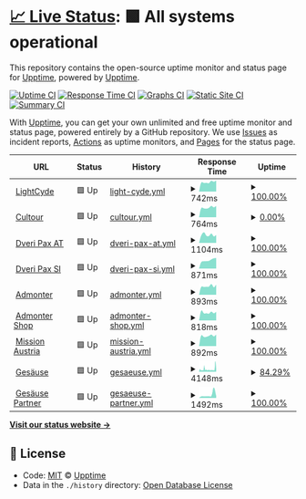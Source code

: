 # [📈 Live Status](https://status.lightcyde.agency): <!--live status--> **🟩 All systems operational**

This repository contains the open-source uptime monitor and status page for [Upptime](https://upptime.js.org), powered by [Upptime](https://github.com/upptime/upptime).

[![Uptime CI](https://github.com/koj-co/upptime/workflows/Uptime%20CI/badge.svg)](https://github.com/koj-co/upptime/actions?query=workflow%3A%22Uptime+CI%22)
[![Response Time CI](https://github.com/koj-co/upptime/workflows/Response%20Time%20CI/badge.svg)](https://github.com/koj-co/upptime/actions?query=workflow%3A%22Response+Time+CI%22)
[![Graphs CI](https://github.com/koj-co/upptime/workflows/Graphs%20CI/badge.svg)](https://github.com/koj-co/upptime/actions?query=workflow%3A%22Graphs+CI%22)
[![Static Site CI](https://github.com/koj-co/upptime/workflows/Static%20Site%20CI/badge.svg)](https://github.com/koj-co/upptime/actions?query=workflow%3A%22Static+Site+CI%22)
[![Summary CI](https://github.com/koj-co/upptime/workflows/Summary%20CI/badge.svg)](https://github.com/koj-co/upptime/actions?query=workflow%3A%22Summary+CI%22)

With [Upptime](https://upptime.js.org), you can get your own unlimited and free uptime monitor and status page, powered entirely by a GitHub repository. We use [Issues](https://github.com/upptime/upptime/issues) as incident reports, [Actions](https://github.com/upptime/upptime/actions) as uptime monitors, and [Pages](https://demo.upptime.js.org) for the status page.

<!--start: status pages-->
<!-- This summary is generated by Upptime (https://github.com/upptime/upptime) -->
<!-- Do not edit this manually, your changes will be overwritten -->
<!-- prettier-ignore -->
| URL | Status | History | Response Time | Uptime |
| --- | ------ | ------- | ------------- | ------ |
| <img alt="" src="https://favicons.githubusercontent.com/lightcyde.agency" height="13"> [LightCyde](https://lightcyde.agency) | 🟩 Up | [light-cyde.yml](https://github.com/lightcyde/upptime/commits/master/history/light-cyde.yml) | <details><summary><img alt="Response time graph" src="./graphs/light-cyde/response-time-week.png" height="20"> 742ms</summary><br><a href="https://status.lightcyde.agency/history/light-cyde"><img alt="Response time 827" src="https://img.shields.io/endpoint?url=https%3A%2F%2Fraw.githubusercontent.com%2Flightcyde%2Fupptime%2Fmaster%2Fapi%2Flight-cyde%2Fresponse-time.json"></a><br><a href="https://status.lightcyde.agency/history/light-cyde"><img alt="24-hour response time 859" src="https://img.shields.io/endpoint?url=https%3A%2F%2Fraw.githubusercontent.com%2Flightcyde%2Fupptime%2Fmaster%2Fapi%2Flight-cyde%2Fresponse-time-day.json"></a><br><a href="https://status.lightcyde.agency/history/light-cyde"><img alt="7-day response time 742" src="https://img.shields.io/endpoint?url=https%3A%2F%2Fraw.githubusercontent.com%2Flightcyde%2Fupptime%2Fmaster%2Fapi%2Flight-cyde%2Fresponse-time-week.json"></a><br><a href="https://status.lightcyde.agency/history/light-cyde"><img alt="30-day response time 806" src="https://img.shields.io/endpoint?url=https%3A%2F%2Fraw.githubusercontent.com%2Flightcyde%2Fupptime%2Fmaster%2Fapi%2Flight-cyde%2Fresponse-time-month.json"></a><br><a href="https://status.lightcyde.agency/history/light-cyde"><img alt="1-year response time 827" src="https://img.shields.io/endpoint?url=https%3A%2F%2Fraw.githubusercontent.com%2Flightcyde%2Fupptime%2Fmaster%2Fapi%2Flight-cyde%2Fresponse-time-year.json"></a></details> | <details><summary><a href="https://status.lightcyde.agency/history/light-cyde">100.00%</a></summary><a href="https://status.lightcyde.agency/history/light-cyde"><img alt="All-time uptime 99.91%" src="https://img.shields.io/endpoint?url=https%3A%2F%2Fraw.githubusercontent.com%2Flightcyde%2Fupptime%2Fmaster%2Fapi%2Flight-cyde%2Fuptime.json"></a><br><a href="https://status.lightcyde.agency/history/light-cyde"><img alt="24-hour uptime 100.00%" src="https://img.shields.io/endpoint?url=https%3A%2F%2Fraw.githubusercontent.com%2Flightcyde%2Fupptime%2Fmaster%2Fapi%2Flight-cyde%2Fuptime-day.json"></a><br><a href="https://status.lightcyde.agency/history/light-cyde"><img alt="7-day uptime 100.00%" src="https://img.shields.io/endpoint?url=https%3A%2F%2Fraw.githubusercontent.com%2Flightcyde%2Fupptime%2Fmaster%2Fapi%2Flight-cyde%2Fuptime-week.json"></a><br><a href="https://status.lightcyde.agency/history/light-cyde"><img alt="30-day uptime 99.87%" src="https://img.shields.io/endpoint?url=https%3A%2F%2Fraw.githubusercontent.com%2Flightcyde%2Fupptime%2Fmaster%2Fapi%2Flight-cyde%2Fuptime-month.json"></a><br><a href="https://status.lightcyde.agency/history/light-cyde"><img alt="1-year uptime 99.91%" src="https://img.shields.io/endpoint?url=https%3A%2F%2Fraw.githubusercontent.com%2Flightcyde%2Fupptime%2Fmaster%2Fapi%2Flight-cyde%2Fuptime-year.json"></a></details>
| <img alt="" src="https://favicons.githubusercontent.com/cultour.digital" height="13"> [Cultour](https://cultour.digital) | 🟩 Up | [cultour.yml](https://github.com/lightcyde/upptime/commits/master/history/cultour.yml) | <details><summary><img alt="Response time graph" src="./graphs/cultour/response-time-week.png" height="20"> 764ms</summary><br><a href="https://status.lightcyde.agency/history/cultour"><img alt="Response time 944" src="https://img.shields.io/endpoint?url=https%3A%2F%2Fraw.githubusercontent.com%2Flightcyde%2Fupptime%2Fmaster%2Fapi%2Fcultour%2Fresponse-time.json"></a><br><a href="https://status.lightcyde.agency/history/cultour"><img alt="24-hour response time 879" src="https://img.shields.io/endpoint?url=https%3A%2F%2Fraw.githubusercontent.com%2Flightcyde%2Fupptime%2Fmaster%2Fapi%2Fcultour%2Fresponse-time-day.json"></a><br><a href="https://status.lightcyde.agency/history/cultour"><img alt="7-day response time 764" src="https://img.shields.io/endpoint?url=https%3A%2F%2Fraw.githubusercontent.com%2Flightcyde%2Fupptime%2Fmaster%2Fapi%2Fcultour%2Fresponse-time-week.json"></a><br><a href="https://status.lightcyde.agency/history/cultour"><img alt="30-day response time 921" src="https://img.shields.io/endpoint?url=https%3A%2F%2Fraw.githubusercontent.com%2Flightcyde%2Fupptime%2Fmaster%2Fapi%2Fcultour%2Fresponse-time-month.json"></a><br><a href="https://status.lightcyde.agency/history/cultour"><img alt="1-year response time 944" src="https://img.shields.io/endpoint?url=https%3A%2F%2Fraw.githubusercontent.com%2Flightcyde%2Fupptime%2Fmaster%2Fapi%2Fcultour%2Fresponse-time-year.json"></a></details> | <details><summary><a href="https://status.lightcyde.agency/history/cultour">0.00%</a></summary><a href="https://status.lightcyde.agency/history/cultour"><img alt="All-time uptime 74.60%" src="https://img.shields.io/endpoint?url=https%3A%2F%2Fraw.githubusercontent.com%2Flightcyde%2Fupptime%2Fmaster%2Fapi%2Fcultour%2Fuptime.json"></a><br><a href="https://status.lightcyde.agency/history/cultour"><img alt="24-hour uptime 0.00%" src="https://img.shields.io/endpoint?url=https%3A%2F%2Fraw.githubusercontent.com%2Flightcyde%2Fupptime%2Fmaster%2Fapi%2Fcultour%2Fuptime-day.json"></a><br><a href="https://status.lightcyde.agency/history/cultour"><img alt="7-day uptime 0.00%" src="https://img.shields.io/endpoint?url=https%3A%2F%2Fraw.githubusercontent.com%2Flightcyde%2Fupptime%2Fmaster%2Fapi%2Fcultour%2Fuptime-week.json"></a><br><a href="https://status.lightcyde.agency/history/cultour"><img alt="30-day uptime 63.30%" src="https://img.shields.io/endpoint?url=https%3A%2F%2Fraw.githubusercontent.com%2Flightcyde%2Fupptime%2Fmaster%2Fapi%2Fcultour%2Fuptime-month.json"></a><br><a href="https://status.lightcyde.agency/history/cultour"><img alt="1-year uptime 74.60%" src="https://img.shields.io/endpoint?url=https%3A%2F%2Fraw.githubusercontent.com%2Flightcyde%2Fupptime%2Fmaster%2Fapi%2Fcultour%2Fuptime-year.json"></a></details>
| <img alt="" src="https://favicons.githubusercontent.com/dveri-pax.at" height="13"> [Dveri Pax AT](https://dveri-pax.at) | 🟩 Up | [dveri-pax-at.yml](https://github.com/lightcyde/upptime/commits/master/history/dveri-pax-at.yml) | <details><summary><img alt="Response time graph" src="./graphs/dveri-pax-at/response-time-week.png" height="20"> 1104ms</summary><br><a href="https://status.lightcyde.agency/history/dveri-pax-at"><img alt="Response time 1076" src="https://img.shields.io/endpoint?url=https%3A%2F%2Fraw.githubusercontent.com%2Flightcyde%2Fupptime%2Fmaster%2Fapi%2Fdveri-pax-at%2Fresponse-time.json"></a><br><a href="https://status.lightcyde.agency/history/dveri-pax-at"><img alt="24-hour response time 1075" src="https://img.shields.io/endpoint?url=https%3A%2F%2Fraw.githubusercontent.com%2Flightcyde%2Fupptime%2Fmaster%2Fapi%2Fdveri-pax-at%2Fresponse-time-day.json"></a><br><a href="https://status.lightcyde.agency/history/dveri-pax-at"><img alt="7-day response time 1104" src="https://img.shields.io/endpoint?url=https%3A%2F%2Fraw.githubusercontent.com%2Flightcyde%2Fupptime%2Fmaster%2Fapi%2Fdveri-pax-at%2Fresponse-time-week.json"></a><br><a href="https://status.lightcyde.agency/history/dveri-pax-at"><img alt="30-day response time 1074" src="https://img.shields.io/endpoint?url=https%3A%2F%2Fraw.githubusercontent.com%2Flightcyde%2Fupptime%2Fmaster%2Fapi%2Fdveri-pax-at%2Fresponse-time-month.json"></a><br><a href="https://status.lightcyde.agency/history/dveri-pax-at"><img alt="1-year response time 1076" src="https://img.shields.io/endpoint?url=https%3A%2F%2Fraw.githubusercontent.com%2Flightcyde%2Fupptime%2Fmaster%2Fapi%2Fdveri-pax-at%2Fresponse-time-year.json"></a></details> | <details><summary><a href="https://status.lightcyde.agency/history/dveri-pax-at">100.00%</a></summary><a href="https://status.lightcyde.agency/history/dveri-pax-at"><img alt="All-time uptime 99.86%" src="https://img.shields.io/endpoint?url=https%3A%2F%2Fraw.githubusercontent.com%2Flightcyde%2Fupptime%2Fmaster%2Fapi%2Fdveri-pax-at%2Fuptime.json"></a><br><a href="https://status.lightcyde.agency/history/dveri-pax-at"><img alt="24-hour uptime 100.00%" src="https://img.shields.io/endpoint?url=https%3A%2F%2Fraw.githubusercontent.com%2Flightcyde%2Fupptime%2Fmaster%2Fapi%2Fdveri-pax-at%2Fuptime-day.json"></a><br><a href="https://status.lightcyde.agency/history/dveri-pax-at"><img alt="7-day uptime 100.00%" src="https://img.shields.io/endpoint?url=https%3A%2F%2Fraw.githubusercontent.com%2Flightcyde%2Fupptime%2Fmaster%2Fapi%2Fdveri-pax-at%2Fuptime-week.json"></a><br><a href="https://status.lightcyde.agency/history/dveri-pax-at"><img alt="30-day uptime 99.79%" src="https://img.shields.io/endpoint?url=https%3A%2F%2Fraw.githubusercontent.com%2Flightcyde%2Fupptime%2Fmaster%2Fapi%2Fdveri-pax-at%2Fuptime-month.json"></a><br><a href="https://status.lightcyde.agency/history/dveri-pax-at"><img alt="1-year uptime 99.86%" src="https://img.shields.io/endpoint?url=https%3A%2F%2Fraw.githubusercontent.com%2Flightcyde%2Fupptime%2Fmaster%2Fapi%2Fdveri-pax-at%2Fuptime-year.json"></a></details>
| <img alt="" src="https://favicons.githubusercontent.com/dveri-pax.si" height="13"> [Dveri Pax SI](https://dveri-pax.si) | 🟩 Up | [dveri-pax-si.yml](https://github.com/lightcyde/upptime/commits/master/history/dveri-pax-si.yml) | <details><summary><img alt="Response time graph" src="./graphs/dveri-pax-si/response-time-week.png" height="20"> 871ms</summary><br><a href="https://status.lightcyde.agency/history/dveri-pax-si"><img alt="Response time 950" src="https://img.shields.io/endpoint?url=https%3A%2F%2Fraw.githubusercontent.com%2Flightcyde%2Fupptime%2Fmaster%2Fapi%2Fdveri-pax-si%2Fresponse-time.json"></a><br><a href="https://status.lightcyde.agency/history/dveri-pax-si"><img alt="24-hour response time 1097" src="https://img.shields.io/endpoint?url=https%3A%2F%2Fraw.githubusercontent.com%2Flightcyde%2Fupptime%2Fmaster%2Fapi%2Fdveri-pax-si%2Fresponse-time-day.json"></a><br><a href="https://status.lightcyde.agency/history/dveri-pax-si"><img alt="7-day response time 871" src="https://img.shields.io/endpoint?url=https%3A%2F%2Fraw.githubusercontent.com%2Flightcyde%2Fupptime%2Fmaster%2Fapi%2Fdveri-pax-si%2Fresponse-time-week.json"></a><br><a href="https://status.lightcyde.agency/history/dveri-pax-si"><img alt="30-day response time 874" src="https://img.shields.io/endpoint?url=https%3A%2F%2Fraw.githubusercontent.com%2Flightcyde%2Fupptime%2Fmaster%2Fapi%2Fdveri-pax-si%2Fresponse-time-month.json"></a><br><a href="https://status.lightcyde.agency/history/dveri-pax-si"><img alt="1-year response time 950" src="https://img.shields.io/endpoint?url=https%3A%2F%2Fraw.githubusercontent.com%2Flightcyde%2Fupptime%2Fmaster%2Fapi%2Fdveri-pax-si%2Fresponse-time-year.json"></a></details> | <details><summary><a href="https://status.lightcyde.agency/history/dveri-pax-si">100.00%</a></summary><a href="https://status.lightcyde.agency/history/dveri-pax-si"><img alt="All-time uptime 100.00%" src="https://img.shields.io/endpoint?url=https%3A%2F%2Fraw.githubusercontent.com%2Flightcyde%2Fupptime%2Fmaster%2Fapi%2Fdveri-pax-si%2Fuptime.json"></a><br><a href="https://status.lightcyde.agency/history/dveri-pax-si"><img alt="24-hour uptime 100.00%" src="https://img.shields.io/endpoint?url=https%3A%2F%2Fraw.githubusercontent.com%2Flightcyde%2Fupptime%2Fmaster%2Fapi%2Fdveri-pax-si%2Fuptime-day.json"></a><br><a href="https://status.lightcyde.agency/history/dveri-pax-si"><img alt="7-day uptime 100.00%" src="https://img.shields.io/endpoint?url=https%3A%2F%2Fraw.githubusercontent.com%2Flightcyde%2Fupptime%2Fmaster%2Fapi%2Fdveri-pax-si%2Fuptime-week.json"></a><br><a href="https://status.lightcyde.agency/history/dveri-pax-si"><img alt="30-day uptime 100.00%" src="https://img.shields.io/endpoint?url=https%3A%2F%2Fraw.githubusercontent.com%2Flightcyde%2Fupptime%2Fmaster%2Fapi%2Fdveri-pax-si%2Fuptime-month.json"></a><br><a href="https://status.lightcyde.agency/history/dveri-pax-si"><img alt="1-year uptime 100.00%" src="https://img.shields.io/endpoint?url=https%3A%2F%2Fraw.githubusercontent.com%2Flightcyde%2Fupptime%2Fmaster%2Fapi%2Fdveri-pax-si%2Fuptime-year.json"></a></details>
| <img alt="" src="https://favicons.githubusercontent.com/admonter.com" height="13"> [Admonter](https://admonter.com) | 🟩 Up | [admonter.yml](https://github.com/lightcyde/upptime/commits/master/history/admonter.yml) | <details><summary><img alt="Response time graph" src="./graphs/admonter/response-time-week.png" height="20"> 893ms</summary><br><a href="https://status.lightcyde.agency/history/admonter"><img alt="Response time 941" src="https://img.shields.io/endpoint?url=https%3A%2F%2Fraw.githubusercontent.com%2Flightcyde%2Fupptime%2Fmaster%2Fapi%2Fadmonter%2Fresponse-time.json"></a><br><a href="https://status.lightcyde.agency/history/admonter"><img alt="24-hour response time 1035" src="https://img.shields.io/endpoint?url=https%3A%2F%2Fraw.githubusercontent.com%2Flightcyde%2Fupptime%2Fmaster%2Fapi%2Fadmonter%2Fresponse-time-day.json"></a><br><a href="https://status.lightcyde.agency/history/admonter"><img alt="7-day response time 893" src="https://img.shields.io/endpoint?url=https%3A%2F%2Fraw.githubusercontent.com%2Flightcyde%2Fupptime%2Fmaster%2Fapi%2Fadmonter%2Fresponse-time-week.json"></a><br><a href="https://status.lightcyde.agency/history/admonter"><img alt="30-day response time 901" src="https://img.shields.io/endpoint?url=https%3A%2F%2Fraw.githubusercontent.com%2Flightcyde%2Fupptime%2Fmaster%2Fapi%2Fadmonter%2Fresponse-time-month.json"></a><br><a href="https://status.lightcyde.agency/history/admonter"><img alt="1-year response time 941" src="https://img.shields.io/endpoint?url=https%3A%2F%2Fraw.githubusercontent.com%2Flightcyde%2Fupptime%2Fmaster%2Fapi%2Fadmonter%2Fresponse-time-year.json"></a></details> | <details><summary><a href="https://status.lightcyde.agency/history/admonter">100.00%</a></summary><a href="https://status.lightcyde.agency/history/admonter"><img alt="All-time uptime 98.27%" src="https://img.shields.io/endpoint?url=https%3A%2F%2Fraw.githubusercontent.com%2Flightcyde%2Fupptime%2Fmaster%2Fapi%2Fadmonter%2Fuptime.json"></a><br><a href="https://status.lightcyde.agency/history/admonter"><img alt="24-hour uptime 100.00%" src="https://img.shields.io/endpoint?url=https%3A%2F%2Fraw.githubusercontent.com%2Flightcyde%2Fupptime%2Fmaster%2Fapi%2Fadmonter%2Fuptime-day.json"></a><br><a href="https://status.lightcyde.agency/history/admonter"><img alt="7-day uptime 100.00%" src="https://img.shields.io/endpoint?url=https%3A%2F%2Fraw.githubusercontent.com%2Flightcyde%2Fupptime%2Fmaster%2Fapi%2Fadmonter%2Fuptime-week.json"></a><br><a href="https://status.lightcyde.agency/history/admonter"><img alt="30-day uptime 97.47%" src="https://img.shields.io/endpoint?url=https%3A%2F%2Fraw.githubusercontent.com%2Flightcyde%2Fupptime%2Fmaster%2Fapi%2Fadmonter%2Fuptime-month.json"></a><br><a href="https://status.lightcyde.agency/history/admonter"><img alt="1-year uptime 98.27%" src="https://img.shields.io/endpoint?url=https%3A%2F%2Fraw.githubusercontent.com%2Flightcyde%2Fupptime%2Fmaster%2Fapi%2Fadmonter%2Fuptime-year.json"></a></details>
| <img alt="" src="https://favicons.githubusercontent.com/shop.admonter.com" height="13"> [Admonter Shop](https://shop.admonter.com) | 🟩 Up | [admonter-shop.yml](https://github.com/lightcyde/upptime/commits/master/history/admonter-shop.yml) | <details><summary><img alt="Response time graph" src="./graphs/admonter-shop/response-time-week.png" height="20"> 818ms</summary><br><a href="https://status.lightcyde.agency/history/admonter-shop"><img alt="Response time 841" src="https://img.shields.io/endpoint?url=https%3A%2F%2Fraw.githubusercontent.com%2Flightcyde%2Fupptime%2Fmaster%2Fapi%2Fadmonter-shop%2Fresponse-time.json"></a><br><a href="https://status.lightcyde.agency/history/admonter-shop"><img alt="24-hour response time 887" src="https://img.shields.io/endpoint?url=https%3A%2F%2Fraw.githubusercontent.com%2Flightcyde%2Fupptime%2Fmaster%2Fapi%2Fadmonter-shop%2Fresponse-time-day.json"></a><br><a href="https://status.lightcyde.agency/history/admonter-shop"><img alt="7-day response time 818" src="https://img.shields.io/endpoint?url=https%3A%2F%2Fraw.githubusercontent.com%2Flightcyde%2Fupptime%2Fmaster%2Fapi%2Fadmonter-shop%2Fresponse-time-week.json"></a><br><a href="https://status.lightcyde.agency/history/admonter-shop"><img alt="30-day response time 822" src="https://img.shields.io/endpoint?url=https%3A%2F%2Fraw.githubusercontent.com%2Flightcyde%2Fupptime%2Fmaster%2Fapi%2Fadmonter-shop%2Fresponse-time-month.json"></a><br><a href="https://status.lightcyde.agency/history/admonter-shop"><img alt="1-year response time 841" src="https://img.shields.io/endpoint?url=https%3A%2F%2Fraw.githubusercontent.com%2Flightcyde%2Fupptime%2Fmaster%2Fapi%2Fadmonter-shop%2Fresponse-time-year.json"></a></details> | <details><summary><a href="https://status.lightcyde.agency/history/admonter-shop">100.00%</a></summary><a href="https://status.lightcyde.agency/history/admonter-shop"><img alt="All-time uptime 100.00%" src="https://img.shields.io/endpoint?url=https%3A%2F%2Fraw.githubusercontent.com%2Flightcyde%2Fupptime%2Fmaster%2Fapi%2Fadmonter-shop%2Fuptime.json"></a><br><a href="https://status.lightcyde.agency/history/admonter-shop"><img alt="24-hour uptime 100.00%" src="https://img.shields.io/endpoint?url=https%3A%2F%2Fraw.githubusercontent.com%2Flightcyde%2Fupptime%2Fmaster%2Fapi%2Fadmonter-shop%2Fuptime-day.json"></a><br><a href="https://status.lightcyde.agency/history/admonter-shop"><img alt="7-day uptime 100.00%" src="https://img.shields.io/endpoint?url=https%3A%2F%2Fraw.githubusercontent.com%2Flightcyde%2Fupptime%2Fmaster%2Fapi%2Fadmonter-shop%2Fuptime-week.json"></a><br><a href="https://status.lightcyde.agency/history/admonter-shop"><img alt="30-day uptime 100.00%" src="https://img.shields.io/endpoint?url=https%3A%2F%2Fraw.githubusercontent.com%2Flightcyde%2Fupptime%2Fmaster%2Fapi%2Fadmonter-shop%2Fuptime-month.json"></a><br><a href="https://status.lightcyde.agency/history/admonter-shop"><img alt="1-year uptime 100.00%" src="https://img.shields.io/endpoint?url=https%3A%2F%2Fraw.githubusercontent.com%2Flightcyde%2Fupptime%2Fmaster%2Fapi%2Fadmonter-shop%2Fuptime-year.json"></a></details>
| <img alt="" src="https://favicons.githubusercontent.com/mission-austria.at" height="13"> [Mission Austria](https://mission-austria.at) | 🟩 Up | [mission-austria.yml](https://github.com/lightcyde/upptime/commits/master/history/mission-austria.yml) | <details><summary><img alt="Response time graph" src="./graphs/mission-austria/response-time-week.png" height="20"> 892ms</summary><br><a href="https://status.lightcyde.agency/history/mission-austria"><img alt="Response time 1180" src="https://img.shields.io/endpoint?url=https%3A%2F%2Fraw.githubusercontent.com%2Flightcyde%2Fupptime%2Fmaster%2Fapi%2Fmission-austria%2Fresponse-time.json"></a><br><a href="https://status.lightcyde.agency/history/mission-austria"><img alt="24-hour response time 990" src="https://img.shields.io/endpoint?url=https%3A%2F%2Fraw.githubusercontent.com%2Flightcyde%2Fupptime%2Fmaster%2Fapi%2Fmission-austria%2Fresponse-time-day.json"></a><br><a href="https://status.lightcyde.agency/history/mission-austria"><img alt="7-day response time 892" src="https://img.shields.io/endpoint?url=https%3A%2F%2Fraw.githubusercontent.com%2Flightcyde%2Fupptime%2Fmaster%2Fapi%2Fmission-austria%2Fresponse-time-week.json"></a><br><a href="https://status.lightcyde.agency/history/mission-austria"><img alt="30-day response time 1153" src="https://img.shields.io/endpoint?url=https%3A%2F%2Fraw.githubusercontent.com%2Flightcyde%2Fupptime%2Fmaster%2Fapi%2Fmission-austria%2Fresponse-time-month.json"></a><br><a href="https://status.lightcyde.agency/history/mission-austria"><img alt="1-year response time 1180" src="https://img.shields.io/endpoint?url=https%3A%2F%2Fraw.githubusercontent.com%2Flightcyde%2Fupptime%2Fmaster%2Fapi%2Fmission-austria%2Fresponse-time-year.json"></a></details> | <details><summary><a href="https://status.lightcyde.agency/history/mission-austria">100.00%</a></summary><a href="https://status.lightcyde.agency/history/mission-austria"><img alt="All-time uptime 100.00%" src="https://img.shields.io/endpoint?url=https%3A%2F%2Fraw.githubusercontent.com%2Flightcyde%2Fupptime%2Fmaster%2Fapi%2Fmission-austria%2Fuptime.json"></a><br><a href="https://status.lightcyde.agency/history/mission-austria"><img alt="24-hour uptime 100.00%" src="https://img.shields.io/endpoint?url=https%3A%2F%2Fraw.githubusercontent.com%2Flightcyde%2Fupptime%2Fmaster%2Fapi%2Fmission-austria%2Fuptime-day.json"></a><br><a href="https://status.lightcyde.agency/history/mission-austria"><img alt="7-day uptime 100.00%" src="https://img.shields.io/endpoint?url=https%3A%2F%2Fraw.githubusercontent.com%2Flightcyde%2Fupptime%2Fmaster%2Fapi%2Fmission-austria%2Fuptime-week.json"></a><br><a href="https://status.lightcyde.agency/history/mission-austria"><img alt="30-day uptime 100.00%" src="https://img.shields.io/endpoint?url=https%3A%2F%2Fraw.githubusercontent.com%2Flightcyde%2Fupptime%2Fmaster%2Fapi%2Fmission-austria%2Fuptime-month.json"></a><br><a href="https://status.lightcyde.agency/history/mission-austria"><img alt="1-year uptime 100.00%" src="https://img.shields.io/endpoint?url=https%3A%2F%2Fraw.githubusercontent.com%2Flightcyde%2Fupptime%2Fmaster%2Fapi%2Fmission-austria%2Fuptime-year.json"></a></details>
| <img alt="" src="https://favicons.githubusercontent.com/gesaeuse.at" height="13"> [Gesäuse](https://gesaeuse.at) | 🟩 Up | [gesaeuse.yml](https://github.com/lightcyde/upptime/commits/master/history/gesaeuse.yml) | <details><summary><img alt="Response time graph" src="./graphs/gesaeuse/response-time-week.png" height="20"> 4148ms</summary><br><a href="https://status.lightcyde.agency/history/gesaeuse"><img alt="Response time 3849" src="https://img.shields.io/endpoint?url=https%3A%2F%2Fraw.githubusercontent.com%2Flightcyde%2Fupptime%2Fmaster%2Fapi%2Fgesaeuse%2Fresponse-time.json"></a><br><a href="https://status.lightcyde.agency/history/gesaeuse"><img alt="24-hour response time 8449" src="https://img.shields.io/endpoint?url=https%3A%2F%2Fraw.githubusercontent.com%2Flightcyde%2Fupptime%2Fmaster%2Fapi%2Fgesaeuse%2Fresponse-time-day.json"></a><br><a href="https://status.lightcyde.agency/history/gesaeuse"><img alt="7-day response time 4148" src="https://img.shields.io/endpoint?url=https%3A%2F%2Fraw.githubusercontent.com%2Flightcyde%2Fupptime%2Fmaster%2Fapi%2Fgesaeuse%2Fresponse-time-week.json"></a><br><a href="https://status.lightcyde.agency/history/gesaeuse"><img alt="30-day response time 3895" src="https://img.shields.io/endpoint?url=https%3A%2F%2Fraw.githubusercontent.com%2Flightcyde%2Fupptime%2Fmaster%2Fapi%2Fgesaeuse%2Fresponse-time-month.json"></a><br><a href="https://status.lightcyde.agency/history/gesaeuse"><img alt="1-year response time 3849" src="https://img.shields.io/endpoint?url=https%3A%2F%2Fraw.githubusercontent.com%2Flightcyde%2Fupptime%2Fmaster%2Fapi%2Fgesaeuse%2Fresponse-time-year.json"></a></details> | <details><summary><a href="https://status.lightcyde.agency/history/gesaeuse">84.29%</a></summary><a href="https://status.lightcyde.agency/history/gesaeuse"><img alt="All-time uptime 97.50%" src="https://img.shields.io/endpoint?url=https%3A%2F%2Fraw.githubusercontent.com%2Flightcyde%2Fupptime%2Fmaster%2Fapi%2Fgesaeuse%2Fuptime.json"></a><br><a href="https://status.lightcyde.agency/history/gesaeuse"><img alt="24-hour uptime 88.53%" src="https://img.shields.io/endpoint?url=https%3A%2F%2Fraw.githubusercontent.com%2Flightcyde%2Fupptime%2Fmaster%2Fapi%2Fgesaeuse%2Fuptime-day.json"></a><br><a href="https://status.lightcyde.agency/history/gesaeuse"><img alt="7-day uptime 84.29%" src="https://img.shields.io/endpoint?url=https%3A%2F%2Fraw.githubusercontent.com%2Flightcyde%2Fupptime%2Fmaster%2Fapi%2Fgesaeuse%2Fuptime-week.json"></a><br><a href="https://status.lightcyde.agency/history/gesaeuse"><img alt="30-day uptime 96.38%" src="https://img.shields.io/endpoint?url=https%3A%2F%2Fraw.githubusercontent.com%2Flightcyde%2Fupptime%2Fmaster%2Fapi%2Fgesaeuse%2Fuptime-month.json"></a><br><a href="https://status.lightcyde.agency/history/gesaeuse"><img alt="1-year uptime 97.50%" src="https://img.shields.io/endpoint?url=https%3A%2F%2Fraw.githubusercontent.com%2Flightcyde%2Fupptime%2Fmaster%2Fapi%2Fgesaeuse%2Fuptime-year.json"></a></details>
| <img alt="" src="https://favicons.githubusercontent.com/partner.gesaeuse.at" height="13"> [Gesäuse Partner](https://partner.gesaeuse.at) | 🟩 Up | [gesaeuse-partner.yml](https://github.com/lightcyde/upptime/commits/master/history/gesaeuse-partner.yml) | <details><summary><img alt="Response time graph" src="./graphs/gesaeuse-partner/response-time-week.png" height="20"> 1492ms</summary><br><a href="https://status.lightcyde.agency/history/gesaeuse-partner"><img alt="Response time 1763" src="https://img.shields.io/endpoint?url=https%3A%2F%2Fraw.githubusercontent.com%2Flightcyde%2Fupptime%2Fmaster%2Fapi%2Fgesaeuse-partner%2Fresponse-time.json"></a><br><a href="https://status.lightcyde.agency/history/gesaeuse-partner"><img alt="24-hour response time 868" src="https://img.shields.io/endpoint?url=https%3A%2F%2Fraw.githubusercontent.com%2Flightcyde%2Fupptime%2Fmaster%2Fapi%2Fgesaeuse-partner%2Fresponse-time-day.json"></a><br><a href="https://status.lightcyde.agency/history/gesaeuse-partner"><img alt="7-day response time 1492" src="https://img.shields.io/endpoint?url=https%3A%2F%2Fraw.githubusercontent.com%2Flightcyde%2Fupptime%2Fmaster%2Fapi%2Fgesaeuse-partner%2Fresponse-time-week.json"></a><br><a href="https://status.lightcyde.agency/history/gesaeuse-partner"><img alt="30-day response time 1820" src="https://img.shields.io/endpoint?url=https%3A%2F%2Fraw.githubusercontent.com%2Flightcyde%2Fupptime%2Fmaster%2Fapi%2Fgesaeuse-partner%2Fresponse-time-month.json"></a><br><a href="https://status.lightcyde.agency/history/gesaeuse-partner"><img alt="1-year response time 1763" src="https://img.shields.io/endpoint?url=https%3A%2F%2Fraw.githubusercontent.com%2Flightcyde%2Fupptime%2Fmaster%2Fapi%2Fgesaeuse-partner%2Fresponse-time-year.json"></a></details> | <details><summary><a href="https://status.lightcyde.agency/history/gesaeuse-partner">100.00%</a></summary><a href="https://status.lightcyde.agency/history/gesaeuse-partner"><img alt="All-time uptime 99.91%" src="https://img.shields.io/endpoint?url=https%3A%2F%2Fraw.githubusercontent.com%2Flightcyde%2Fupptime%2Fmaster%2Fapi%2Fgesaeuse-partner%2Fuptime.json"></a><br><a href="https://status.lightcyde.agency/history/gesaeuse-partner"><img alt="24-hour uptime 100.00%" src="https://img.shields.io/endpoint?url=https%3A%2F%2Fraw.githubusercontent.com%2Flightcyde%2Fupptime%2Fmaster%2Fapi%2Fgesaeuse-partner%2Fuptime-day.json"></a><br><a href="https://status.lightcyde.agency/history/gesaeuse-partner"><img alt="7-day uptime 100.00%" src="https://img.shields.io/endpoint?url=https%3A%2F%2Fraw.githubusercontent.com%2Flightcyde%2Fupptime%2Fmaster%2Fapi%2Fgesaeuse-partner%2Fuptime-week.json"></a><br><a href="https://status.lightcyde.agency/history/gesaeuse-partner"><img alt="30-day uptime 99.87%" src="https://img.shields.io/endpoint?url=https%3A%2F%2Fraw.githubusercontent.com%2Flightcyde%2Fupptime%2Fmaster%2Fapi%2Fgesaeuse-partner%2Fuptime-month.json"></a><br><a href="https://status.lightcyde.agency/history/gesaeuse-partner"><img alt="1-year uptime 99.91%" src="https://img.shields.io/endpoint?url=https%3A%2F%2Fraw.githubusercontent.com%2Flightcyde%2Fupptime%2Fmaster%2Fapi%2Fgesaeuse-partner%2Fuptime-year.json"></a></details>

<!--end: status pages-->

[**Visit our status website →**](https://status.lightcyde.agency)

## 📄 License

- Code: [MIT](./LICENSE) © [Upptime](https://upptime.js.org)
- Data in the `./history` directory: [Open Database License](https://opendatacommons.org/licenses/odbl/1-0/)
